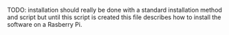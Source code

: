 TODO: installation should really be done with a standard installation method and script but until this script is created 
this file describes how to install the software on a Rasberry Pi.



